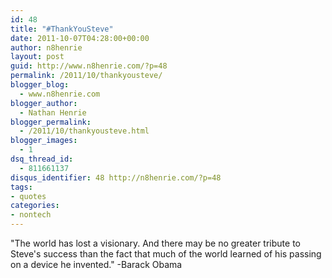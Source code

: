 ```yaml
---
id: 48
title: "#ThankYouSteve"
date: 2011-10-07T04:28:00+00:00
author: n8henrie
layout: post
guid: http://www.n8henrie.com/?p=48
permalink: /2011/10/thankyousteve/
blogger_blog:
  - www.n8henrie.com
blogger_author:
  - Nathan Henrie
blogger_permalink:
  - /2011/10/thankyousteve.html
blogger_images:
  - 1
dsq_thread_id:
  - 811661137
disqus_identifier: 48 http://n8henrie.com/?p=48
tags:
- quotes
categories:
- nontech
---
```

<div>
  "The world has lost a visionary. And there may be no greater tribute to Steve's success than the fact that much of the world learned of his passing on a device he invented." -Barack Obama
</div>

<div>
</div>